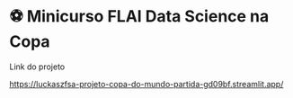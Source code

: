 # ⚽ Minicurso FLAI Data Science na Copa

Link do projeto

https://luckaszfsa-projeto-copa-do-mundo-partida-gd09bf.streamlit.app/
